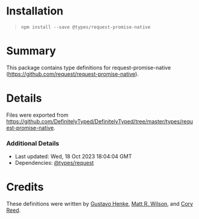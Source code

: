 # Installation
> `npm install --save @types/request-promise-native`

# Summary
This package contains type definitions for request-promise-native (https://github.com/request/request-promise-native).

# Details
Files were exported from https://github.com/DefinitelyTyped/DefinitelyTyped/tree/master/types/request-promise-native.

### Additional Details
 * Last updated: Wed, 18 Oct 2023 18:04:04 GMT
 * Dependencies: [@types/request](https://npmjs.com/package/@types/request)

# Credits
These definitions were written by [Gustavo Henke](https://github.com/gustavohenke), [Matt R. Wilson](https://github.com/mastermatt), and [Cory Reed](https://github.com/swashcap).
